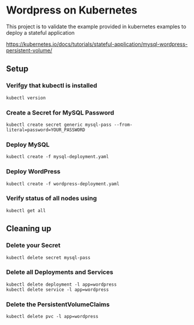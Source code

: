 # Wordpress on Kubernetes

This project is to validate the example provided in kubernetes examples to deploy a stateful application

https://kubernetes.io/docs/tutorials/stateful-application/mysql-wordpress-persistent-volume/


## Setup

### Verifgy that kubectl is installed

```kubectl version```

### Create a Secret for MySQL Password

```kubectl create secret generic mysql-pass --from-literal=password=YOUR_PASSWORD```

### Deploy MySQL

```kubectl create -f mysql-deployment.yaml```

### Deploy WordPress

```kubectl create -f wordpress-deployment.yaml```

### Verify status of all nodes using

```kubectl get all```

## Cleaning up

### Delete your Secret

```kubectl delete secret mysql-pass```

### Delete all Deployments and Services

```
kubectl delete deployment -l app=wordpress
kubectl delete service -l app=wordpress
```

### Delete the PersistentVolumeClaims

```kubectl delete pvc -l app=wordpress```
